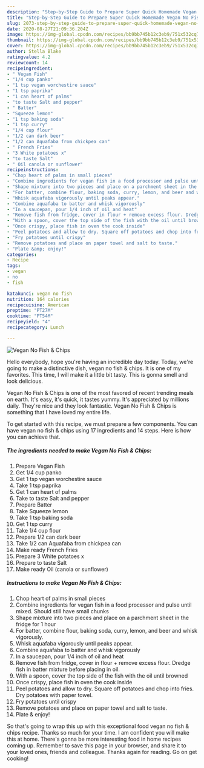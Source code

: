 ```yaml
---
description: "Step-by-Step Guide to Prepare Super Quick Homemade Vegan No Fish &amp;amp; Chips"
title: "Step-by-Step Guide to Prepare Super Quick Homemade Vegan No Fish &amp;amp; Chips"
slug: 2073-step-by-step-guide-to-prepare-super-quick-homemade-vegan-no-fish-and-amp-chips
date: 2020-08-27T21:09:36.204Z
image: https://img-global.cpcdn.com/recipes/bb9bb745b12c3eb9/751x532cq70/vegan-no-fish-chips-recipe-main-photo.jpg
thumbnail: https://img-global.cpcdn.com/recipes/bb9bb745b12c3eb9/751x532cq70/vegan-no-fish-chips-recipe-main-photo.jpg
cover: https://img-global.cpcdn.com/recipes/bb9bb745b12c3eb9/751x532cq70/vegan-no-fish-chips-recipe-main-photo.jpg
author: Stella Blake
ratingvalue: 4.2
reviewcount: 14
recipeingredient:
- " Vegan Fish"
- "1/4 cup panko"
- "1 tsp vegan worchestire sauce"
- "1 tsp paprika"
- "1 can heart of palms"
- "to taste Salt and pepper"
- " Batter"
- "Squeeze lemon"
- "1 tsp baking soda"
- "1 tsp curry"
- "1/4 cup flour"
- "1/2 can dark beer"
- "1/2 can Aquafaba from chickpea can"
- " French Fries"
- "3 White potatoes x"
- "to taste Salt"
- " Oil canola or sunflower"
recipeinstructions:
- "Chop heart of palms in small pieces"
- "Combine ingredients for vegan fish in a food processor and pulse until mixed. Should still have small chunks"
- "Shape mixture into two pieces and place on a parchment sheet in the fridge for 1 hour"
- "For batter, combine flour, baking soda, curry, lemon, and beer and whisk vigorously."
- "Whisk aquafaba vigorously until peaks appear."
- "Combine aquafaba to batter and whisk vigorously"
- "In a saucepan, pour 1/4 inch of oil and heat"
- "Remove fish from fridge, cover in flour + remove excess flour. Dredge fish in batter mixture before placing in oil."
- "With a spoon, cover the top side of the fish with the oil until browned"
- "Once crispy, place fish in oven the cook inside"
- "Peel potatoes and allow to dry. Square off potatoes and chop into fries. Dry potatoes with paper towel."
- "Fry potatoes until crispy"
- "Remove potatoes and place on paper towel and salt to taste."
- "Plate &amp; enjoy!"
categories:
- Recipe
tags:
- vegan
- no
- fish

katakunci: vegan no fish 
nutrition: 164 calories
recipecuisine: American
preptime: "PT27M"
cooktime: "PT54M"
recipeyield: "4"
recipecategory: Lunch

---
```



![Vegan No Fish &amp; Chips](https://img-global.cpcdn.com/recipes/bb9bb745b12c3eb9/751x532cq70/vegan-no-fish-chips-recipe-main-photo.jpg)

Hello everybody, hope you're having an incredible day today. Today, we're going to make a distinctive dish, vegan no fish &amp; chips. It is one of my favorites. This time, I will make it a little bit tasty. This is gonna smell and look delicious.



Vegan No Fish &amp; Chips is one of the most favored of recent trending meals on earth. It's easy, it's quick, it tastes yummy. It's appreciated by millions daily. They're nice and they look fantastic. Vegan No Fish &amp; Chips is something that I have loved my entire life.


To get started with this recipe, we must prepare a few components. You can have vegan no fish &amp; chips using 17 ingredients and 14 steps. Here is how you can achieve that.

<!--inarticleads1-->

##### The ingredients needed to make Vegan No Fish &amp; Chips:

1. Prepare  Vegan Fish
1. Get 1/4 cup panko
1. Get 1 tsp vegan worchestire sauce
1. Take 1 tsp paprika
1. Get 1 can heart of palms
1. Take to taste Salt and pepper
1. Prepare  Batter
1. Take Squeeze lemon
1. Take 1 tsp baking soda
1. Get 1 tsp curry
1. Take 1/4 cup flour
1. Prepare 1/2 can dark beer
1. Take 1/2 can Aquafaba from chickpea can
1. Make ready  French Fries
1. Prepare 3 White potatoes x
1. Prepare to taste Salt
1. Make ready  Oil (canola or sunflower)




<!--inarticleads2-->

##### Instructions to make Vegan No Fish &amp; Chips:

1. Chop heart of palms in small pieces
1. Combine ingredients for vegan fish in a food processor and pulse until mixed. Should still have small chunks
1. Shape mixture into two pieces and place on a parchment sheet in the fridge for 1 hour
1. For batter, combine flour, baking soda, curry, lemon, and beer and whisk vigorously.
1. Whisk aquafaba vigorously until peaks appear.
1. Combine aquafaba to batter and whisk vigorously
1. In a saucepan, pour 1/4 inch of oil and heat
1. Remove fish from fridge, cover in flour + remove excess flour. Dredge fish in batter mixture before placing in oil.
1. With a spoon, cover the top side of the fish with the oil until browned
1. Once crispy, place fish in oven the cook inside
1. Peel potatoes and allow to dry. Square off potatoes and chop into fries. Dry potatoes with paper towel.
1. Fry potatoes until crispy
1. Remove potatoes and place on paper towel and salt to taste.
1. Plate &amp; enjoy!




So that's going to wrap this up with this exceptional food vegan no fish &amp; chips recipe. Thanks so much for your time. I am confident you will make this at home. There's gonna be more interesting food in home recipes coming up. Remember to save this page in your browser, and share it to your loved ones, friends and colleague. Thanks again for reading. Go on get cooking!
